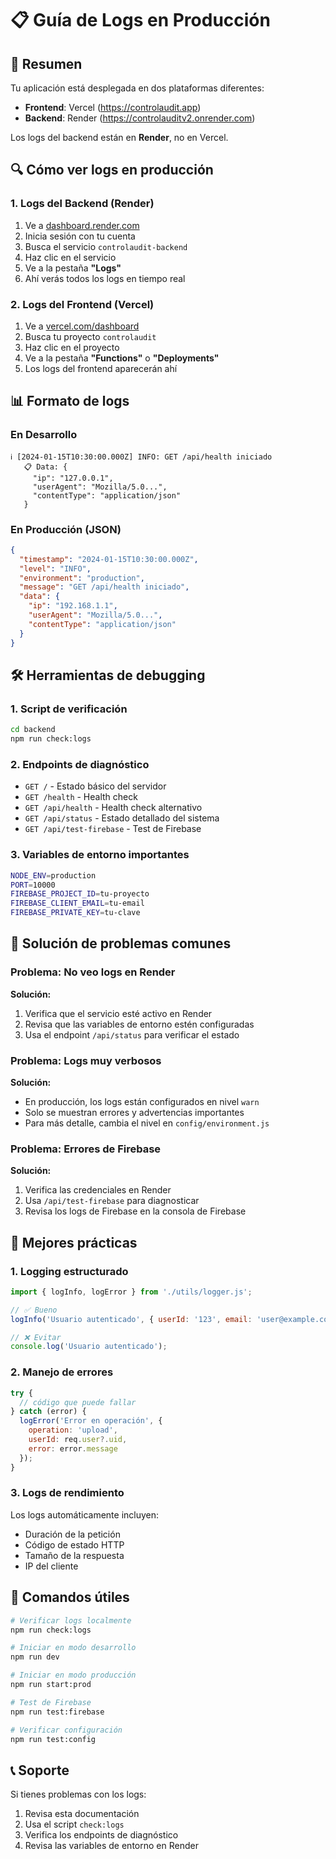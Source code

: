 # 📋 Guía de Logs en Producción

## 🎯 Resumen

Tu aplicación está desplegada en dos plataformas diferentes:
- **Frontend**: Vercel (https://controlaudit.app)
- **Backend**: Render (https://controlauditv2.onrender.com)

Los logs del backend están en **Render**, no en Vercel.

## 🔍 Cómo ver logs en producción

### 1. **Logs del Backend (Render)**

1. Ve a [dashboard.render.com](https://dashboard.render.com)
2. Inicia sesión con tu cuenta
3. Busca el servicio `controlaudit-backend`
4. Haz clic en el servicio
5. Ve a la pestaña **"Logs"**
6. Ahí verás todos los logs en tiempo real

### 2. **Logs del Frontend (Vercel)**

1. Ve a [vercel.com/dashboard](https://vercel.com/dashboard)
2. Busca tu proyecto `controlaudit`
3. Haz clic en el proyecto
4. Ve a la pestaña **"Functions"** o **"Deployments"**
5. Los logs del frontend aparecerán ahí

## 📊 Formato de logs

### En Desarrollo
```
ℹ️ [2024-01-15T10:30:00.000Z] INFO: GET /api/health iniciado
   📋 Data: {
     "ip": "127.0.0.1",
     "userAgent": "Mozilla/5.0...",
     "contentType": "application/json"
   }
```

### En Producción (JSON)
```json
{
  "timestamp": "2024-01-15T10:30:00.000Z",
  "level": "INFO",
  "environment": "production",
  "message": "GET /api/health iniciado",
  "data": {
    "ip": "192.168.1.1",
    "userAgent": "Mozilla/5.0...",
    "contentType": "application/json"
  }
}
```

## 🛠️ Herramientas de debugging

### 1. **Script de verificación**
```bash
cd backend
npm run check:logs
```

### 2. **Endpoints de diagnóstico**
- `GET /` - Estado básico del servidor
- `GET /health` - Health check
- `GET /api/health` - Health check alternativo
- `GET /api/status` - Estado detallado del sistema
- `GET /api/test-firebase` - Test de Firebase

### 3. **Variables de entorno importantes**
```bash
NODE_ENV=production
PORT=10000
FIREBASE_PROJECT_ID=tu-proyecto
FIREBASE_CLIENT_EMAIL=tu-email
FIREBASE_PRIVATE_KEY=tu-clave
```

## 🔧 Solución de problemas comunes

### Problema: No veo logs en Render
**Solución:**
1. Verifica que el servicio esté activo en Render
2. Revisa que las variables de entorno estén configuradas
3. Usa el endpoint `/api/status` para verificar el estado

### Problema: Logs muy verbosos
**Solución:**
- En producción, los logs están configurados en nivel `warn`
- Solo se muestran errores y advertencias importantes
- Para más detalle, cambia el nivel en `config/environment.js`

### Problema: Errores de Firebase
**Solución:**
1. Verifica las credenciales en Render
2. Usa `/api/test-firebase` para diagnosticar
3. Revisa los logs de Firebase en la consola de Firebase

## 📝 Mejores prácticas

### 1. **Logging estructurado**
```javascript
import { logInfo, logError } from './utils/logger.js';

// ✅ Bueno
logInfo('Usuario autenticado', { userId: '123', email: 'user@example.com' });

// ❌ Evitar
console.log('Usuario autenticado');
```

### 2. **Manejo de errores**
```javascript
try {
  // código que puede fallar
} catch (error) {
  logError('Error en operación', { 
    operation: 'upload', 
    userId: req.user?.uid,
    error: error.message 
  });
}
```

### 3. **Logs de rendimiento**
Los logs automáticamente incluyen:
- Duración de la petición
- Código de estado HTTP
- Tamaño de la respuesta
- IP del cliente

## 🚀 Comandos útiles

```bash
# Verificar logs localmente
npm run check:logs

# Iniciar en modo desarrollo
npm run dev

# Iniciar en modo producción
npm run start:prod

# Test de Firebase
npm run test:firebase

# Verificar configuración
npm run test:config
```

## 📞 Soporte

Si tienes problemas con los logs:
1. Revisa esta documentación
2. Usa el script `check:logs`
3. Verifica los endpoints de diagnóstico
4. Revisa las variables de entorno en Render

